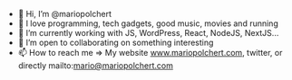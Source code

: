 - 👋 Hi, I’m @mariopolchert
- 👀 I love programming, tech gadgets, good music, movies and running 
- 🌱 I’m currently working with JS, WordPress, React, NodeJS, NextJS...
- 💞️ I’m open to collaborating on something interesting
- 📫 How to reach me => My website www.mariopolchert.com, twitter, or directly mailto:mario@mariopolchert.com

<!---
mariopolchert/mariopolchert is a ✨ special ✨ repository because its `README.md` (this file) appears on your GitHub profile.
You can click the Preview link to take a look at your changes.
--->
